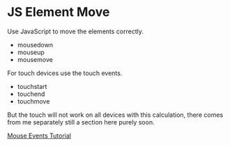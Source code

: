 # JS Element Move

Use JavaScript to move the elements correctly.

- mousedown
- mouseup
- mousemove

For touch devices use the touch events.

- touchstart
- touchend
- touchmove

But the touch will not work on all devices with this calculation, there comes from me separately still a section here purely soon.

[Mouse Events Tutorial](https://www.tnado.com/blog/javascript-move-div-with-the-mouse/)